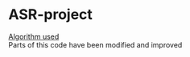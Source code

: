 # ASR-project

[Algorithm used](https://github.com/kanika2296/yaos-millionare-problem)
<br>
Parts of this code have been modified and improved
